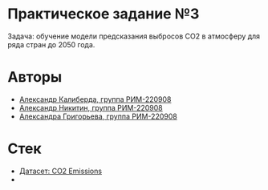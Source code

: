 # Практическое задание №3
Задача: обучение модели предсказания выбросов CO2 в атмосферу для ряда стран до 2050 года.

# Авторы
* [Александр Калиберда, группа РИМ-220908](https://github.com/computer-gibs)
* [Александр Никитин, группа РИМ-220908](https://github.com/AleksNikitin24)
* [Александра Григорьева, группа РИМ-220908](https://github.com/grigorieva0)

# Стек
* [Датасет: CO2 Emissions](https://www.kaggle.com/datasets/ulrikthygepedersen/co2-emissions-by-country)
* 
